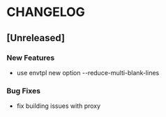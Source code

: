 # CHANGELOG


## [Unreleased]

### New Features
- use envtpl new option --reduce-multi-blank-lines


### Bug Fixes
- fix building issues with proxy





